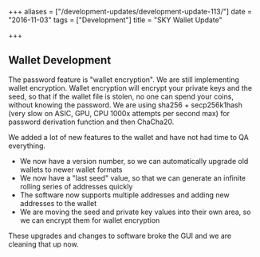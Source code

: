 +++
aliases = ["/development-updates/development-update-113/"]
date = "2016-11-03"
tags = ["Development"]
title = "SKY Wallet Update"

+++
## Wallet Development

The password feature is "wallet encryption". We are still implementing wallet encryption. Wallet encryption will encrypt your private keys and the seed, so that if the wallet file is stolen, no one can spend your coins, without knowing the password. We are using sha256 + secp256k1hash (very slow on ASIC, GPU, CPU 1000x attempts per second max) for password derivation function and then ChaCha20.

We added a lot of new features to the wallet and have not had time to QA everything.
- We now have a version number, so we can automatically upgrade old wallets to newer wallet formats
- We now have a "last seed" value, so that we can generate an infinite rolling series of addresses quickly
- The software now supports multiple addresses and adding new addresses to the wallet
- We are moving the seed and private key values into their own area, so we can encrypt them for wallet encryption

These upgrades and changes to software broke the GUI and we are cleaning that up now.